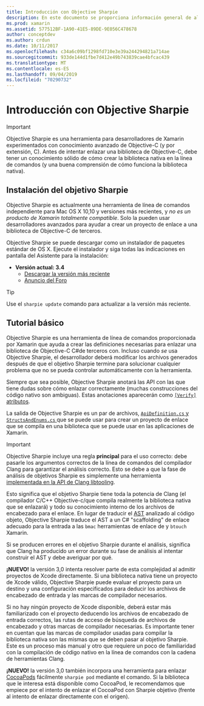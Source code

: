 ```yaml
---
title: Introducción con Objective Sharpie
description: En este documento se proporciona información general de alto nivel sobre Objective Sharpie, la herramienta que se usa para automatizar la creación de C# enlaces a código de Objective-C.
ms.prod: xamarin
ms.assetid: 577512BF-1A90-41E5-89DE-9E056C478678
author: conceptdev
ms.author: crdun
ms.date: 10/11/2017
ms.openlocfilehash: c34a6c09bf1298fd710e3e39a244294821a714ae
ms.sourcegitcommit: 933de144d1fbe7d412e49b743839cae4bfcac439
ms.translationtype: MT
ms.contentlocale: es-ES
ms.lasthandoff: 09/04/2019
ms.locfileid: "70290732"
---
```

# <a name="getting-started-with-objective-sharpie"></a>Introducción con Objective Sharpie

> [!IMPORTANT]
> Objective Sharpie es una herramienta para desarrolladores de Xamarin experimentados con conocimiento avanzado de Objective-C (y por extensión, C). Antes de intentar enlazar una biblioteca de Objective-C, debe tener un conocimiento sólido de cómo crear la biblioteca nativa en la línea de comandos (y una buena comprensión de cómo funciona la biblioteca nativa).

<a name="installing" />

## <a name="installing-objective-sharpie"></a>Instalación del objetivo Sharpie

Objective Sharpie es actualmente una herramienta de línea de comandos independiente para Mac OS X 10,10 y versiones más recientes, y _no es un producto de Xamarin totalmente compatible_. Solo la pueden usar desarrolladores avanzados para ayudar a crear un proyecto de enlace a una biblioteca de Objective-C de terceros.

Objective Sharpie se puede descargar como un instalador de paquetes estándar de OS X.
Ejecute el instalador y siga todas las indicaciones en pantalla del Asistente para la instalación:

- **Versión actual: 3.4**
  - [Descargar la versión más reciente](https://dl.xamarin.com/objective-sharpie/ObjectiveSharpie.pkg)
  - [Anuncio del Foro](https://forums.xamarin.com/discussion/104800/objective-sharpie-3-4)

> [!TIP]
> Use el `sharpie update` comando para actualizar a la versión más reciente.

## <a name="basic-walkthrough"></a>Tutorial básico

Objective Sharpie es una herramienta de línea de comandos proporcionada por Xamarin que ayuda a crear las definiciones necesarias para enlazar una biblioteca de Objective-C C#de terceros con.
Incluso cuando *se* usa Objective Sharpie, el desarrollador deberá modificar los archivos generados después de que el objetivo Sharpie termine para solucionar cualquier problema que no se pueda controlar automáticamente con la herramienta.

Siempre que sea posible, Objective Sharpie anotará las API con las que tiene dudas sobre cómo enlazar correctamente (muchas construcciones del código nativo son ambiguas).
Estas anotaciones aparecerán como [ `[Verify]` atributos](~/cross-platform/macios/binding/objective-sharpie/platform/verify.md).

La salida de Objective Sharpie es un par de archivos, [ `ApiDefinition.cs` y `StructsAndEnums.cs` ](~/cross-platform/macios/binding/objective-sharpie/platform/apidefinitions-structsandenums.md) que se puede usar para crear un proyecto de enlace que se compila en una biblioteca que se puede usar en las aplicaciones de Xamarin.

> [!IMPORTANT]
> Objective Sharpie incluye una regla **principal** para el uso correcto: debe pasarle los argumentos correctos de la línea de comandos del compilador Clang para garantizar el análisis correcto. Esto se debe a que la fase de análisis de objetivos Sharpie es simplemente una herramienta [implementada en la API de Clang libtooling](http://clang.llvm.org/docs/LibTooling.html).

Esto significa que el objetivo Sharpie tiene toda la potencia de Clang (el compilador C/C++ Objective-c/que compila realmente la biblioteca nativa que se enlazará) y todo su conocimiento interno de los archivos de encabezado para el enlace.
En lugar de traducir el [AST](https://en.wikipedia.org/wiki/Abstract_syntax_tree) analizado al código objeto, Objective Sharpie traduce el AST a un C# "scaffolding" de enlace adecuado para la entrada a las `bmac` herramientas de enlace de y `btouch` Xamarin.

Si se producen errores en el objetivo Sharpie durante el análisis, significa que Clang ha producido un error durante su fase de análisis al intentar construir el AST y debe averiguar por qué.

**¡NUEVO!** la versión 3,0 intenta resolver parte de esta complejidad al admitir proyectos de Xcode directamente. Si una biblioteca nativa tiene un proyecto de Xcode válido, Objective Sharpie puede evaluar el proyecto para un destino y una configuración especificados para deducir los archivos de encabezado de entrada y las marcas de compilador necesarios.

Si no hay ningún proyecto de Xcode disponible, deberá estar más familiarizado con el proyecto deducendo los archivos de encabezado de entrada correctos, las rutas de acceso de búsqueda de archivos de encabezado y otras marcas de compilador necesarias. Es importante tener en cuentan que las marcas de compilador usadas para compilar la biblioteca nativa son las mismas que se deben pasar al objetivo Sharpie. Este es un proceso más manual y otro que requiere un poco de familiaridad con la compilación de código nativo en la línea de comandos con la cadena de herramientas Clang.

**¡NUEVO!** la versión 3,0 también incorpora una herramienta para enlazar [CocoaPods](https://cocoapods.org) fácilmente `sharpie pod` mediante el comando.
Si la biblioteca que le interesa está disponible como CocoaPod, le recomendamos que empiece por el intento de enlazar el CocoaPod con Sharpie objetivo (frente al intento de enlazar directamente con el origen).

